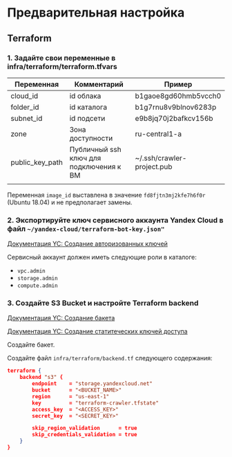 # Предварительная настройка

## Terraform

### 1. Задайте свои переменные в infra/terraform/terraform.tfvars

| Переменная      | Комментарий                             | Пример                     |
| --------------- | --------------------------------------- | -------------------------- |
| cloud_id        | id облака                               | b1gaoe8gd60hmb5vcch0       |
| folder_id       | id каталога                             | b1g7rnu8v9blnov6283p       |
| subnet_id       | id подсети                              | e9b8jq70j2bafkcv156b       |
| zone            | Зона доступности                        | ru-central1-a              |
| public_key_path | Публичный ssh ключ для подключения к ВМ | ~/.ssh/crawler-project.pub |
|                 |                                         |                            |

Переменная `image_id` выставлена в значение `fd8fjtn3mj2kfe7h6f0r` (Ubuntu 18.04) и не предполагает замены.

### 2. Экспортируйте ключ сервисного аккаунта Yandex Cloud в файл `~/yandex-cloud/terraform-bot-key.json"`

[Документация YC: Создание авторизованных ключей](https://cloud.yandex.ru/docs/iam/operations/authorized-key/create)

Сервисный аккаунт должен иметь следующие роли в каталоге:
* `vpc.admin`
* `storage.admin`
* `compute.admin`

### 3. Создайте S3 Bucket и настройте Terraform backend

[Документация YC: Создание бакета](https://cloud.yandex.ru/docs/storage/operations/buckets/create)

[Документация YC: Создание статитеческих ключей доступа](https://cloud.yandex.ru/docs/iam/operations/sa/create-access-key)

Создайте бакет.

Создайте файл `infra/terraform/backend.tf` следующего содержания:
```JSON
terraform {
    backend "s3" {
        endpoint    = "storage.yandexcloud.net"
        bucket      = "<BUCKET_NAME>"
        region      = "us-east-1"
        key         = "terraform-crawler.tfstate"
        access_key  = "<ACCESS_KEY>"
        secret_key  = "<SECRET_KEY>"

        skip_region_validation      = true
        skip_credentials_validation = true
    }
}
```
